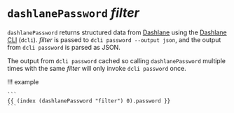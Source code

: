 # `dashlanePassword` *filter*

`dashlanePassword` returns structured data from [Dashlane][dashlane] using the
[Dashlane CLI][cli] (`dcli`). *filter* is passed to `dcli password --output
json`, and the output from `dcli password` is parsed as JSON.

The output from `dcli password` cached so calling `dashlanePassword` multiple
times with the same *filter* will only invoke `dcli password` once.

!!! example

    ```
    {{ (index (dashlanePassword "filter") 0).password }}
    ```

[dashlane]: https://dashlane.com
[cli]: https://github.com/Dashlane/dashlane-cli
